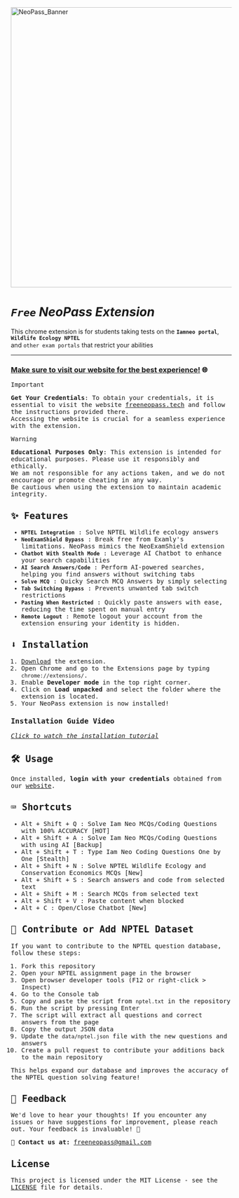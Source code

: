 <img width="1280" height="640" alt="NeoPass_Banner" src="https://github.com/user-attachments/assets/13782830-8c68-4edb-acaf-4ff1310d7938" />

# <i>**`Free`** NeoPass Extension</i>

This chrome extension is for students taking tests on the **`Iamneo portal`**, **`Wildlife Ecology NPTEL`**<br> and `other exam portals` that restrict your abilities

---

### [**Make sure to visit our website for the best experience!**](https://www.freeneopass.tech) 🌐

<samp>
  
> [!IMPORTANT]
> **Get Your Credentials**: To obtain your credentials, it is essential to visit the website [freeneopass.tech](https://www.freeneopass.tech) and follow the instructions provided there.  
> Accessing the website is crucial for a seamless experience with the extension.  

> [!WARNING]
> **Educational Purposes Only**: This extension is intended for educational purposes. Please use it responsibly and ethically.  
> We am not responsible for any actions taken, and we do not encourage or promote cheating in any way.  
> Be cautious when using the extension to maintain academic integrity.

## ✨ Features

- **`NPTEL Integration`** : Solve NPTEL Wildlife ecology answers
- **`NeoExamShield Bypass`** : Break free from Examly's limitations.  NeoPass mimics the NeoExamShield extension
- **`Chatbot With Stealth Mode`** : Leverage AI Chatbot to enhance your search capabilities
- **`AI Search Answers/Code`** : Perform AI-powered searches, helping you find answers without switching tabs
- **`Solve MCQ`** : Quicky Search MCQ Answers by simply selecting
- **`Tab Switching Bypass`** : Prevents unwanted tab switch restrictions
- **`Pasting When Restricted`** : Quickly paste answers with ease, reducing the time spent on manual entry
- **`Remote Logout`** : Remote logout your account from the extension ensuring your identity is hidden.

## ⬇️ Installation

1. [Download](https://github.com/Max-Eee/NeoPass/archive/refs/heads/main.zip) the extension.
2. Open Chrome and go to the Extensions page by typing `chrome://extensions/`.
3. Enable **Developer mode** in the top right corner.
4. Click on **Load unpacked** and select the folder where the extension is located.
5. Your NeoPass extension is now installed!

### Installation Guide Video
[*Click to watch the installation tutorial*](https://drive.google.com/file/d/1PKyvMHfq8J9gI8JR8uCc38OmubYEXfd2/view)

## 🛠️ Usage

Once installed, **login with your credentials** obtained from our [website](https://www.freeneopass.tech).

## ⌨️ Shortcuts

- <kbd>Alt</kbd> + <kbd>Shift</kbd> + <kbd>Q</kbd> : Solve Iam Neo MCQs/Coding Questions with 100% ACCURACY [HOT]
- <kbd>Alt</kbd> + <kbd>Shift</kbd> + <kbd>A</kbd> : Solve Iam Neo MCQs/Coding Questions with using AI [Backup]
- <kbd>Alt</kbd> + <kbd>Shift</kbd> + <kbd>T</kbd> : Type Iam Neo Coding Questions One by One [Stealth]
- <kbd>Alt</kbd> + <kbd>Shift</kbd> + <kbd>N</kbd> : Solve NPTEL Wildlife Ecology and Conservation Economics MCQs [New]
- <kbd>Alt</kbd> + <kbd>Shift</kbd> + <kbd>S</kbd> : Search answers and code from selected text  
- <kbd>Alt</kbd> + <kbd>Shift</kbd> + <kbd>M</kbd> : Search MCQs from selected text
- <kbd>Alt</kbd> + <kbd>Shift</kbd> + <kbd>V</kbd> : Paste content when blocked
- <kbd>Alt</kbd> + <kbd>C</kbd> : Open/Close Chatbot [New]

## 🤝 Contribute or Add NPTEL Dataset

If you want to contribute to the NPTEL question database, follow these steps:

1. Fork this repository
2. Open your NPTEL assignment page in the browser
3. Open browser developer tools (F12 or right-click > Inspect)
4. Go to the Console tab
5. Copy and paste the script from `nptel.txt` in the repository
6. Run the script by pressing Enter
7. The script will extract all questions and correct answers from the page
8. Copy the output JSON data
9. Update the `data/nptel.json` file with the new questions and answers
10. Create a pull request to contribute your additions back to the main repository

This helps expand our database and improves the accuracy of the NPTEL question solving feature!

## 💬 Feedback

We'd love to hear your thoughts! If you encounter any issues or have suggestions for improvement, please reach out. Your feedback is invaluable! 💌

📧 **Contact us at:** [freeneopass@gmail.com](mailto:freeneopass@gmail.com)

## License

This project is licensed under the MIT License - see the [LICENSE](LICENSE) file for details.

</samp>

